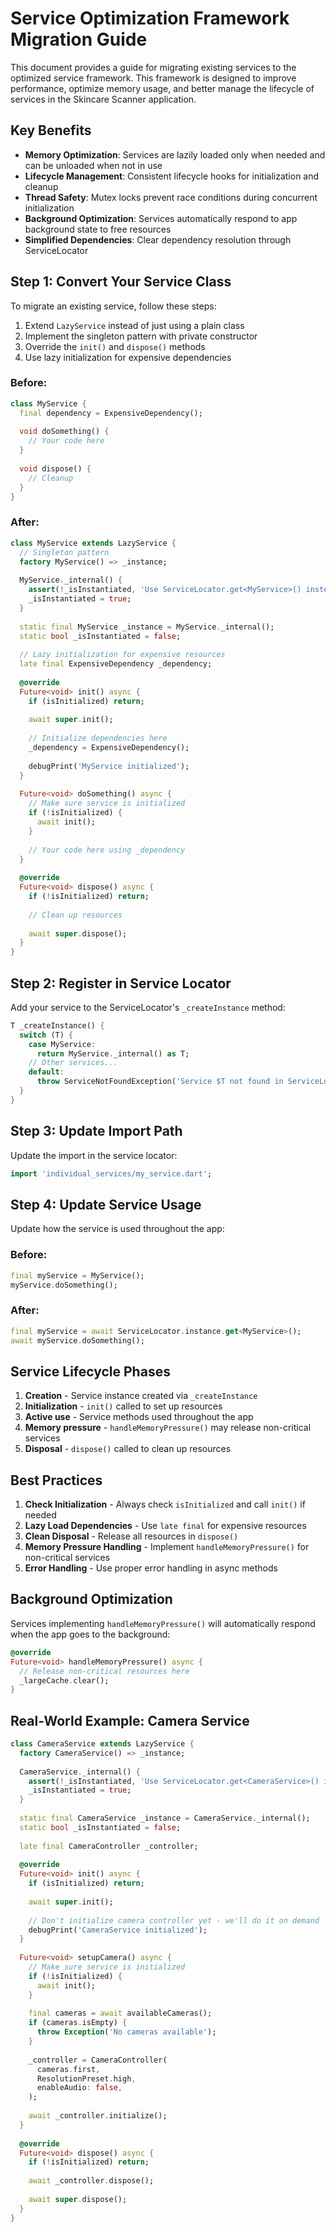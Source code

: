 # Service Optimization Framework Migration Guide

This document provides a guide for migrating existing services to the optimized service framework. This framework is designed to improve performance, optimize memory usage, and better manage the lifecycle of services in the Skincare Scanner application.

## Key Benefits

- **Memory Optimization**: Services are lazily loaded only when needed and can be unloaded when not in use
- **Lifecycle Management**: Consistent lifecycle hooks for initialization and cleanup
- **Thread Safety**: Mutex locks prevent race conditions during concurrent initialization
- **Background Optimization**: Services automatically respond to app background state to free resources
- **Simplified Dependencies**: Clear dependency resolution through ServiceLocator

## Step 1: Convert Your Service Class

To migrate an existing service, follow these steps:

1. Extend `LazyService` instead of just using a plain class
2. Implement the singleton pattern with private constructor
3. Override the `init()` and `dispose()` methods
4. Use lazy initialization for expensive dependencies

### Before:

```dart
class MyService {
  final dependency = ExpensiveDependency();
  
  void doSomething() {
    // Your code here
  }
  
  void dispose() {
    // Cleanup
  }
}
```

### After:

```dart
class MyService extends LazyService {
  // Singleton pattern
  factory MyService() => _instance;
  
  MyService._internal() {
    assert(!_isInstantiated, 'Use ServiceLocator.get<MyService>() instead');
    _isInstantiated = true;
  }
  
  static final MyService _instance = MyService._internal();
  static bool _isInstantiated = false;
  
  // Lazy initialization for expensive resources
  late final ExpensiveDependency _dependency;
  
  @override
  Future<void> init() async {
    if (isInitialized) return;
    
    await super.init();
    
    // Initialize dependencies here
    _dependency = ExpensiveDependency();
    
    debugPrint('MyService initialized');
  }
  
  Future<void> doSomething() async {
    // Make sure service is initialized
    if (!isInitialized) {
      await init();
    }
    
    // Your code here using _dependency
  }
  
  @override
  Future<void> dispose() async {
    if (!isInitialized) return;
    
    // Clean up resources
    
    await super.dispose();
  }
}
```

## Step 2: Register in Service Locator

Add your service to the ServiceLocator's `_createInstance` method:

```dart
T _createInstance() {
  switch (T) {
    case MyService:
      return MyService._internal() as T;
    // Other services...
    default:
      throw ServiceNotFoundException('Service $T not found in ServiceLocator');
  }
}
```

## Step 3: Update Import Path

Update the import in the service locator:

```dart
import 'individual_services/my_service.dart';
```

## Step 4: Update Service Usage

Update how the service is used throughout the app:

### Before:

```dart
final myService = MyService();
myService.doSomething();
```

### After:

```dart
final myService = await ServiceLocator.instance.get<MyService>();
await myService.doSomething();
```

## Service Lifecycle Phases

1. **Creation** - Service instance created via `_createInstance`
2. **Initialization** - `init()` called to set up resources
3. **Active use** - Service methods used throughout the app
4. **Memory pressure** - `handleMemoryPressure()` may release non-critical services
5. **Disposal** - `dispose()` called to clean up resources

## Best Practices

1. **Check Initialization** - Always check `isInitialized` and call `init()` if needed
2. **Lazy Load Dependencies** - Use `late final` for expensive resources
3. **Clean Disposal** - Release all resources in `dispose()`
4. **Memory Pressure Handling** - Implement `handleMemoryPressure()` for non-critical services
5. **Error Handling** - Use proper error handling in async methods

## Background Optimization

Services implementing `handleMemoryPressure()` will automatically respond when the app goes to the background:

```dart
@override
Future<void> handleMemoryPressure() async {
  // Release non-critical resources here
  _largeCache.clear();
}
```

## Real-World Example: Camera Service

```dart
class CameraService extends LazyService {
  factory CameraService() => _instance;
  
  CameraService._internal() {
    assert(!_isInstantiated, 'Use ServiceLocator.get<CameraService>() instead');
    _isInstantiated = true;
  }
  
  static final CameraService _instance = CameraService._internal();
  static bool _isInstantiated = false;
  
  late final CameraController _controller;
  
  @override
  Future<void> init() async {
    if (isInitialized) return;
    
    await super.init();
    
    // Don't initialize camera controller yet - we'll do it on demand
    debugPrint('CameraService initialized');
  }
  
  Future<void> setupCamera() async {
    // Make sure service is initialized
    if (!isInitialized) {
      await init();
    }
    
    final cameras = await availableCameras();
    if (cameras.isEmpty) {
      throw Exception('No cameras available');
    }
    
    _controller = CameraController(
      cameras.first,
      ResolutionPreset.high,
      enableAudio: false,
    );
    
    await _controller.initialize();
  }
  
  @override
  Future<void> dispose() async {
    if (!isInitialized) return;
    
    await _controller.dispose();
    
    await super.dispose();
  }
}
```